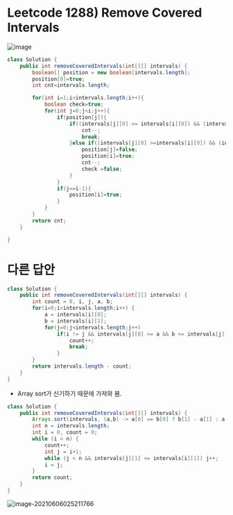 # Leetcode 1288) Remove Covered Intervals

![image](https://user-images.githubusercontent.com/37058233/120915536-0c8eb480-c659-11eb-8b98-87ac36c8791e.png)

```java
class Solution {
    public int removeCoveredIntervals(int[][] intervals) {
        boolean[] position = new boolean[intervals.length];
        position[0]=true;
        int cnt=intervals.length;

        for(int i=1;i<intervals.length;i++){    
            boolean check=true;
            for(int j=0;j<i;j++){
                if(position[j]){
                    if((intervals[j][0] <= intervals[i][0]) && (intervals[j][1] >= intervals[i][1])){
                        cnt--;
                        break;
                    }else if((intervals[j][0] >=intervals[i][0]) && (intervals[j][1] <= intervals[i][1])){   
                        position[j]=false;
                        position[i]=true;
                        cnt--; 
                        check =false;
                    }
                }
                if(j==i-1){
                    position[i]=true;
                }
            }
        }
        return cnt;
    }

}
```

# 다른 답안

```java
class Solution {
    public int removeCoveredIntervals(int[][] intervals) {
        int count = 0, i, j, a, b;
        for(i=0;i<intervals.length;i++) {
            a = intervals[i][0];
            b = intervals[i][1];
            for(j=0;j<intervals.length;j++)
                if(i != j && intervals[j][0] <= a && b <= intervals[j][1]) {
                    count++;
                    break;
                }
        }
        return intervals.length - count;
    }
}
```

- Array sort가 신기하기 때문에 가져와 봄.

```java
class Solution {
    public int removeCoveredIntervals(int[][] intervals) {
        Arrays.sort(intervals, (a,b) -> a[0] == b[0] ? b[1] - a[1] : a[0] - b[0]);
        int n = intervals.length;
        int i = 0, count = 0;
        while (i < n) {
            count++;
            int j = i+1;
            while (j < n && intervals[j][1] <= intervals[i][1]) j++;
            i = j;
        }
        return count;
    }
}
```

![image-20210606025211766](C:\Users\21500\AppData\Roaming\Typora\typora-user-images\image-20210606025211766.png)